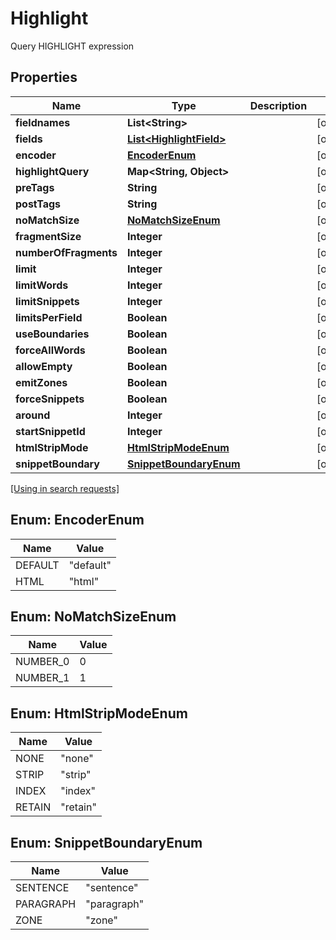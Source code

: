 

# Highlight

Query HIGHLIGHT expression

## Properties

| Name | Type | Description | Notes |
|------------ | ------------- | ------------- | -------------|
|**fieldnames** | **List&lt;String&gt;** |  |  [optional] |
|**fields** | [**List&lt;HighlightField&gt;**](HighlightField.md) |  |  [optional] |
|**encoder** | [**EncoderEnum**](#EncoderEnum) |  |  [optional] |
|**highlightQuery** | **Map&lt;String, Object&gt;** |  |  [optional] |
|**preTags** | **String** |  |  [optional] |
|**postTags** | **String** |  |  [optional] |
|**noMatchSize** | [**NoMatchSizeEnum**](#NoMatchSizeEnum) |  |  [optional] |
|**fragmentSize** | **Integer** |  |  [optional] |
|**numberOfFragments** | **Integer** |  |  [optional] |
|**limit** | **Integer** |  |  [optional] |
|**limitWords** | **Integer** |  |  [optional] |
|**limitSnippets** | **Integer** |  |  [optional] |
|**limitsPerField** | **Boolean** |  |  [optional] |
|**useBoundaries** | **Boolean** |  |  [optional] |
|**forceAllWords** | **Boolean** |  |  [optional] |
|**allowEmpty** | **Boolean** |  |  [optional] |
|**emitZones** | **Boolean** |  |  [optional] |
|**forceSnippets** | **Boolean** |  |  [optional] |
|**around** | **Integer** |  |  [optional] |
|**startSnippetId** | **Integer** |  |  [optional] |
|**htmlStripMode** | [**HtmlStripModeEnum**](#HtmlStripModeEnum) |  |  [optional] |
|**snippetBoundary** | [**SnippetBoundaryEnum**](#SnippetBoundaryEnum) |  |  [optional] |

[[Using in search requests]](SearchRequest.md#Highlight)



## Enum: EncoderEnum

| Name | Value |
|---- | -----|
| DEFAULT | &quot;default&quot; |
| HTML | &quot;html&quot; |


## Enum: NoMatchSizeEnum

| Name | Value |
|---- | -----|
| NUMBER_0 | 0 |
| NUMBER_1 | 1 |


## Enum: HtmlStripModeEnum

| Name | Value |
|---- | -----|
| NONE | &quot;none&quot; |
| STRIP | &quot;strip&quot; |
| INDEX | &quot;index&quot; |
| RETAIN | &quot;retain&quot; |


## Enum: SnippetBoundaryEnum

| Name | Value |
|---- | -----|
| SENTENCE | &quot;sentence&quot; |
| PARAGRAPH | &quot;paragraph&quot; |
| ZONE | &quot;zone&quot; |



